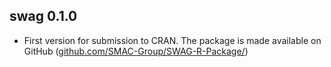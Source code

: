 ## swag 0.1.0

- First version for submission to CRAN. The package is made available on GitHub ([github.com/SMAC-Group/SWAG-R-Package/](http://github.com/SMAC-Group/SWAG-R-Package/))
